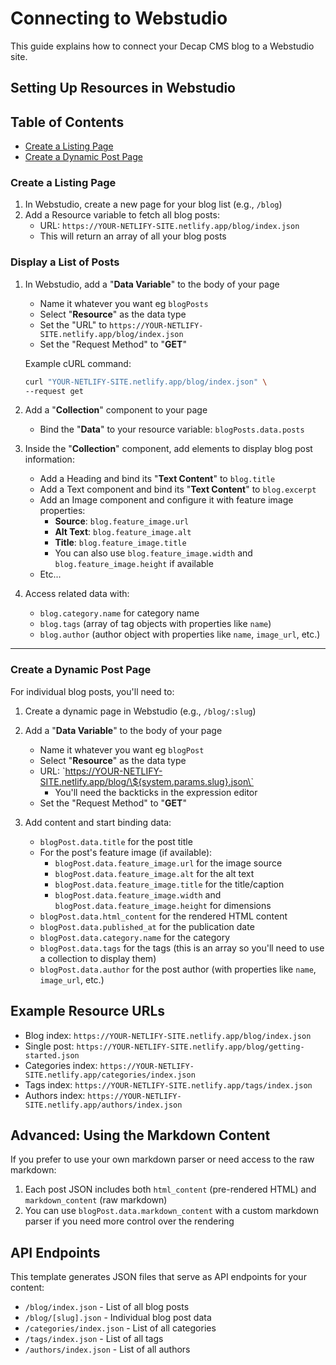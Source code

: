 # Connecting to Webstudio

This guide explains how to connect your Decap CMS blog to a Webstudio site.

## Setting Up Resources in Webstudio

## Table of Contents
- [Create a Listing Page](#create-a-listing-page)
- [Create a Dynamic Post Page](#create-a-dynamic-post-page)

### Create a Listing Page

1. In Webstudio, create a new page for your blog list (e.g., `/blog`)
2. Add a Resource variable to fetch all blog posts:
   - URL: `https://YOUR-NETLIFY-SITE.netlify.app/blog/index.json`
   - This will return an array of all your blog posts

### Display a List of Posts

1. In Webstudio, add a "**Data Variable**" to the body of your page
   - Name it whatever you want eg `blogPosts`
   - Select "**Resource**" as the data type
   - Set the "URL" to `https://YOUR-NETLIFY-SITE.netlify.app/blog/index.json`
   - Set the "Request Method" to "**GET**"

   Example cURL command:
   ```bash
   curl "YOUR-NETLIFY-SITE.netlify.app/blog/index.json" \
   --request get
   ```
2. Add a "**Collection**" component to your page
   - Bind the "**Data**" to your resource variable: `blogPosts.data.posts`
3. Inside the "**Collection**" component, add elements to display blog post information:
   - Add a Heading and bind its "**Text Content**" to `blog.title`
   - Add a Text component and bind its "**Text Content**" to `blog.excerpt`
   - Add an Image component and configure it with feature image properties:
     - **Source**: `blog.feature_image.url`
     - **Alt Text**: `blog.feature_image.alt`
     - **Title**: `blog.feature_image.title`
     - You can also use `blog.feature_image.width` and `blog.feature_image.height` if available
   - Etc...
4. Access related data with:
   - `blog.category.name` for category name
   - `blog.tags` (array of tag objects with properties like `name`)
   - `blog.author` (author object with properties like `name`, `image_url`, etc.)


---


### Create a Dynamic Post Page

For individual blog posts, you'll need to:

1. Create a dynamic page in Webstudio (e.g., `/blog/:slug`)
2. Add a "**Data Variable**" to the body of your page
   - Name it whatever you want eg `blogPost`
   - Select "**Resource**" as the data type
   - URL: \`https://YOUR-NETLIFY-SITE.netlify.app/blog/\${system.params.slug}.json\`
      - You'll need the backticks in the expression editor
   - Set the "Request Method" to "**GET**"

3. Add content and start binding data:
   - `blogPost.data.title` for the post title
   - For the post's feature image (if available):
     - `blogPost.data.feature_image.url` for the image source
     - `blogPost.data.feature_image.alt` for the alt text
     - `blogPost.data.feature_image.title` for the title/caption
     - `blogPost.data.feature_image.width` and `blogPost.data.feature_image.height` for dimensions
   - `blogPost.data.html_content` for the rendered HTML content
   - `blogPost.data.published_at` for the publication date
   - `blogPost.data.category.name` for the category
   - `blogPost.data.tags` for the tags (this is an array so you'll need to use a collection to display them)
   - `blogPost.data.author` for the post author (with properties like `name`, `image_url`, etc.)

## Example Resource URLs

- Blog index: `https://YOUR-NETLIFY-SITE.netlify.app/blog/index.json`
- Single post: `https://YOUR-NETLIFY-SITE.netlify.app/blog/getting-started.json`
- Categories index: `https://YOUR-NETLIFY-SITE.netlify.app/categories/index.json`
- Tags index: `https://YOUR-NETLIFY-SITE.netlify.app/tags/index.json`
- Authors index: `https://YOUR-NETLIFY-SITE.netlify.app/authors/index.json`

## Advanced: Using the Markdown Content

If you prefer to use your own markdown parser or need access to the raw markdown:

1. Each post JSON includes both `html_content` (pre-rendered HTML) and `markdown_content` (raw markdown)
2. You can use `blogPost.data.markdown_content` with a custom markdown parser if you need more control over the rendering

## API Endpoints

This template generates JSON files that serve as API endpoints for your content:

- `/blog/index.json` - List of all blog posts
- `/blog/[slug].json` - Individual blog post data
- `/categories/index.json` - List of all categories
- `/tags/index.json` - List of all tags
- `/authors/index.json` - List of all authors